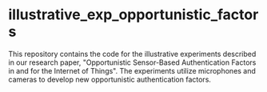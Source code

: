 # illustrative_exp_opportunistic_factors
This repository contains the code for the illustrative experiments described in our research paper, "Opportunistic Sensor-Based Authentication Factors in and for the Internet of Things". The experiments utilize microphones and cameras to develop new opportunistic authentication factors.
